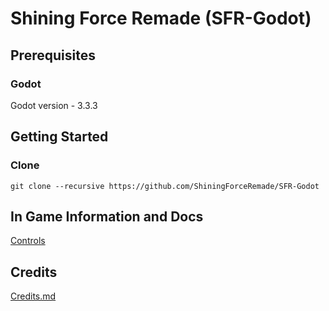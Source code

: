 # Shining Force Remade (SFR-Godot)

## Prerequisites
### Godot
Godot version - 3.3.3

## Getting Started
### Clone
```
git clone --recursive https://github.com/ShiningForceRemade/SFR-Godot
```

## In Game Information and Docs
[Controls](https://github.com/ShiningForceRemade/SFR-Godot/blob/main/Controls.md)

## Credits
[Credits.md](https://github.com/ShiningForceRemade/SFR-Godot/blob/main/Credits.md)
